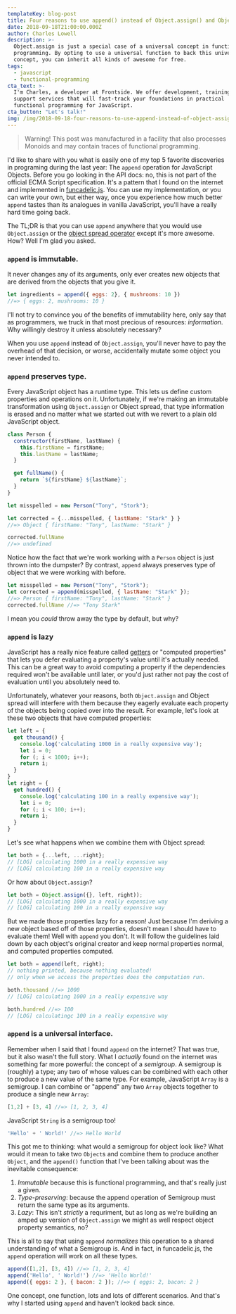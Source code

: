 ```yaml
---
templateKey: blog-post
title: Four reasons to use append() instead of Object.assign() and Object spread
date: 2018-09-18T21:00:00.000Z
author: Charles Lowell
description: >-
  Object.assign is just a special case of a universal concept in functional
  programming. By opting to use a universal function to back this universal
  concept, you can inherit all kinds of awesome for free.
tags:
  - javascript
  - functional-programming
cta_text: >-
  I'm Charles, a developer at Frontside. We offer development, training and 
  support services that will fast-track your foundations in practical 
  functional programming for JavaScript.		
cta_button: "Let's talk!"
img: /img/2018-09-18-four-reasons-to-use-append-instead-of-object-assign-and-object-spread_merge-sign.png
---
```


> Warning! This post was manufactured in a facility that also processes Monoids and may contain traces of functional programming.

I'd like to share with you what is easily one of my top 5 favorite discoveries in programing during the last year: The `append` operation for JavaScript Objects. Before you go looking in the API docs: no, this is not part of the official ECMA Script specification. It's a pattern that I found on the internet and implemented in [funcadelic.js](https://github.com/cowboyd/funcadelic.js). You can use my implementation, or you can write your own, but either way, once you experience how much better `append` tastes than its analogues in vanilla JavaScript, you'll have a really hard time going back.

The TL;DR is that you can use `append` anywhere that you would use `Object.assign` or the [object spread operator](https://redux.js.org/recipes/usingobjectspreadoperator) except it's more awesome. How? Well I'm glad you asked.

### `append` is immutable.

It never changes any of its arguments, only ever creates new objects that are derived from the objects that you give it.

```js
let ingredients = append({ eggs: 2}, { mushrooms: 10 })
//=> { eggs: 2, mushrooms: 10 }
```

I'll not try to convince you of the benefits of immutability here, only say that as programmers, we truck in that most precious of resources: _information_. Why willingly destroy it unless absolutely necessary?

When you use `append` instead of `Object.assign`, you'll never have to pay the overhead of that decision, or worse, accidentally mutate some object you never intended to.

### `append` preserves type.

Every JavaScript object has a runtime type. This lets us define custom properties and operations on it. Unfortunately, if we're making an immutable transformation using `Object.assign` or Object spread, that type information is erased and no matter what we started out with we revert to a plain old JavaScript object.

```js
class Person {
  constructor(firstName, lastName) {
    this.firstName = firstName;
    this.lastName = lastName;
  }

  get fullName() {
    return `${firstName} ${lastName}`;
  }
}

let misspelled = new Person("Tony", "Stork");

let corrected = {...misspelled, { lastName: "Stark" } }
//=> Object { firstName: "Tony", lastName: "Stark" }

corrected.fullName
//=> undefined
```

Notice how the fact that we're work working with a `Person` object is just thrown into the dumpster? By contrast, `append` always preserves type of object that we were working with before.

```js
let misspelled = new Person("Tony", "Stork");
let corrected = append(misspelled, { lastName: "Stark" });
//=> Person { firstName: "Tony", lastName: "Stark" }
corrected.fullName //=> "Tony Stark"
```

I mean you _could_ throw away the type by default, but why?

### `append` is lazy

JavaScript has a really nice feature called [getters](https://developer.mozilla.org/en-US/docs/Web/JavaScript/Reference/Functions/get) or "computed properties" that lets you defer evaluating a property's value until it's actually needed. This can be a great way to avoid computing a property if the dependencies required won't be available until later, or you'd just rather not pay the cost of evaluation until you absolutely need to.

Unfortunately, whatever your reasons, both `Object.assign` and Object spread will interfere with them because they eagerly evaluate each property of the objects being copied over into the result. For example, let's look at these two objects that have computed properties:

```js
let left = {
  get thousand() {
    console.log('calculating 1000 in a really expensive way');
    let i = 0;
    for (; i < 1000; i++);
    return i;
  }
}
let right = {
  get hundred() {
    console.log('calculating 100 in a really expensive way');
    let i = 0;
    for (; i < 100; i++);
    return i;
  }
}
```

Let's see what happens when we combine them with Object spread:

```js
let both = {...left, ...right};
// [LOG] calculating 1000 in a really expensive way
// [LOG] calculating 100 in a really expensive way
```

Or how about `Object.assign`?

```js
let both = Object.assign({}, left, right));
// [LOG] calculating 1000 in a really expensive way
// [LOG] calculating 100 in a really expensive way
```

But we made those properties lazy for a reason! Just because I'm deriving a new object based off of those properties, doesn't mean I should have to evaluate them! Well with `append` you don't. It will follow the guidelines laid down by each object's original creator and keep normal properties normal, and computed properties computed.

```js
let both = append(left, right);
// nothing printed, because nothing evaluated!
// only when we access the properties does the computation run.

both.thousand //=> 1000
// [LOG] calculating 1000 in a really expensive way

both.hundred //=> 100
// [LOG] calculatingc 100 in a really expensive way
```

### `append` is a universal interface.

Remember when I said that I found `append` on the internet? That was true, but it also wasn't the full story. What I _actually_ found on the internet was something far more powerful: the concept of a _semigroup_. A semigroup is (roughly) a type; any two of whose values can be combined with each other to produce a new value of the same type. For example, JavaScript `Array` is a semigroup. I can combine or "append" any two `Array` objects together to produce a single new `Array`:

```js
[1,2] + [3, 4] //=> [1, 2, 3, 4]
```

JavaScript `String` is a semigroup too!

```js
'Hello' + ' World!' //=> Hello World
```

This got me to thinking: what would a semigroup for object look like? What would it mean to take two `Object`s and combine them to produce another `Object`, and the `append()` function that I've been talking about was the inevitable consequence:

1. *Immutable* because this is functional programming, and that's really just a given.
2. *Type-preserving*: because the append operation of Semigroup must return the same type as its arguments.
3. *Lazy*: This isn't _strictly_ a requriment, but as long as we're building an amped up version of `Object.assign` we might as well respect object property semantics, no?

This is all to say that using `append` _normalizes_ this operation to a shared understanding of what a Semigroup is. And in fact, in funcadelic.js, the `append` operation will work on all these types.

```js
append([1,2], [3, 4]) //=> [1, 2, 3, 4]
append('Hello', ' World!') //=> 'Hello World!'
append({ eggs: 2 }, { bacon: 2 }); //=> { eggs: 2, bacon: 2 }
```

One concept, one function, lots and lots of different scenarios. And that's why I started using `append` and haven't looked back since.
